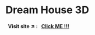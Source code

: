 # Dream House 3D

#### &nbsp; Visit site :arrow_upper_right: : &nbsp; [Click ME !!!](https://kallangouda.github.io/Happy-New-Year-2024/)
